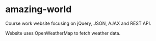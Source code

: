 # amazing-world

Course work website focusing on jQuery, JSON, AJAX and REST API.

Website uses OpenWeatherMap to fetch weather data.
